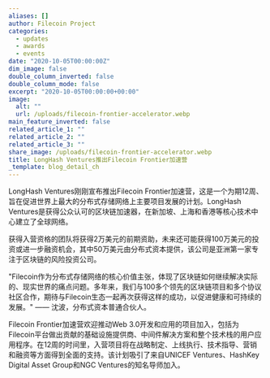 ```yaml
---
aliases: []
author: Filecoin Project
categories:
  - updates
  - awards
  - events
date: "2020-10-05T00:00:00Z"
dim_image: false
double_column_inverted: false
double_column_mode: false
excerpt: "2020-10-05T00:00:00+00:00"
image:
  alt: ""
  url: /uploads/filecoin-frontier-accelerator.webp
main_feature_inverted: false
related_article_1: ""
related_article_2: ""
related_article_3: ""
share_image: /uploads/filecoin-frontier-accelerator.webp
title: LongHash Ventures推出Filecoin Frontier加速营
_template: blog_detail_ch
---
```


LongHash Ventures刚刚宣布推出Filecoin Frontier加速营，这是一个为期12周、旨在促进世界上最大的分布式存储网络上主要项目发展的计划。LongHash Ventures是获得公众认可的区块链加速器，在新加坡、上海和香港等核心技术中心建立了全球网络。

获得入营资格的团队将获得2万美元的前期资助，未来还可能获得100万美元的投资或进一步融资机会，其中50万美元由分布式资本提供，该公司是亚洲第一家专注于区块链的风险投资公司。

"Filecoin作为分布式存储网络的核心价值主张，体现了区块链如何继续解决实际的、现实世界的痛点问题。多年来，我们与100多个领先的区块链项目和多个协议社区合作，期待与Filecoin生态一起再次获得这样的成功，以促进健康和可持续的发展。" —— 沈波，分布式资本普通合伙人。

Filecoin Frontier加速营欢迎推动Web 3.0开发和应用的项目加入，包括为Filecoin平台做出贡献的基础设施提供商、中间件解决方案和整个技术栈的用户应用程序。在12周的时间里，入营项目将在战略制定、上线执行、技术指导、营销和融资等方面得到全面的支持。该计划吸引了来自UNICEF Ventures、HashKey Digital Asset Group和NGC Ventures的知名导师加入。
